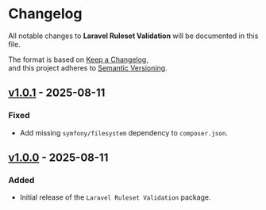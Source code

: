 # Changelog

All notable changes to **Laravel Ruleset Validation** will be documented in this file.

The format is based on [Keep a Changelog](https://keepachangelog.com/en/1.0.0/),  
and this project adheres to [Semantic Versioning](https://semver.org/spec/v2.0.0.html).

## [v1.0.1](https://github.com/sjshovan/laravel-ruleset-validation/releases/tag/v1.0.1) - 2025-08-11

### Fixed

- Add missing `symfony/filesystem` dependency to `composer.json`.

## [v1.0.0](https://github.com/sjshovan/laravel-ruleset-validation/releases/tag/v1.0.0) - 2025-08-11

### Added

- Initial release of the `Laravel Ruleset Validation` package.
